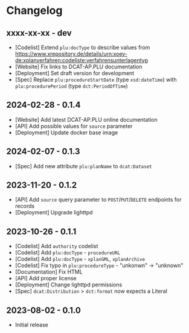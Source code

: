# Changelog

## xxxx-xx-xx - dev

* [Codelist] Extend `plu:docType` to describe values from https://www.xrepository.de/details/urn:xoev-de:xplanverfahren:codeliste:verfahrensunterlagentyp
* [Website] Fix links to DCAT-AP.PLU documentation
* [Deployment] Set draft version for development
* [Spec] Replace `plu:procedureStartDate` (type `xsd:dateTime`) with `plu:procedurePeriod` (type `dct:PeriodOfTime`)

## 2024-02-28 - 0.1.4

* [Website] Add latest DCAT-AP.PLU online documentation
* [API] Add possible values for `source` parameter
* [Deployment] Update docker base image

## 2024-02-07 - 0.1.3

* [Spec] Add new attribute `plu:planName` to `dcat:Dataset`

## 2023-11-20 - 0.1.2

* [API] Add `source` query parameter to `POST`/`PUT`/`DELETE` endpoints for records
* [Deployment] Upgrade lighttpd

## 2023-10-26 - 0.1.1

* [Codelist] Add `authority` codelist
* [Codelist] Add `plu:docType` - `procedureURL`
* [Codelist] Add `plu:docType` - `xplanGML`, `xplanArchive`
* [Codelist] Fix typo in `plu:procedureType` - "unkonwn" -> "unknown"
* [Documentation] Fix HTML
* [API] Add proper license
* [Deployment] Change lighttpd permissions
* [Spec] `dcat:Distribution` > `dct:format` now expects a Literal

## 2023-08-02 - 0.1.0

* Initial release